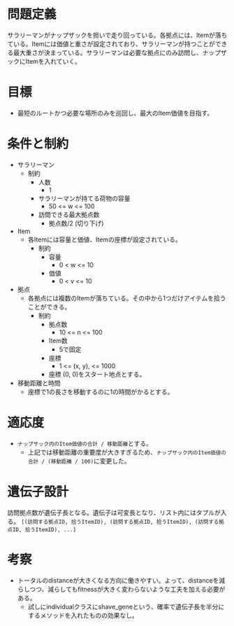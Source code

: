 # 問題定義
サラリーマンがナップザックを担いで走り回っている。各拠点には、Itemが落ちている。Itemには価値と重さが設定されており、サラリーマンが持つことができる最大重さが決まっている。サラリーマンは必要な拠点にのみ訪問し、ナップザックにItemを入れていく。

# 目標
- 最短のルートかつ必要な場所のみを巡回し、最大のItem価値を目指す。

# 条件と制約
- サラリーマン
  - 制約
    - 人数
      - 1    
    - サラリーマンが持てる荷物の容量
      - 50 <= w <= 100
    - 訪問できる最大拠点数
      - 拠点数/2 (切り下げ)
- Item
  - 各Itemには容量と価値、Itemの座標が設定されている。
    - 制約
      - 容量
        - 0 < w <= 10
      - 価値
        - 0 < v <= 10
- 拠点
  - 各拠点には複数のItemが落ちている。その中から1つだけアイテムを拾うことができる。
    - 制約
      - 拠点数
        - 10 <= n <= 100
      - Item数
        - 5で固定
      - 座標
        - 1 <= (x, y), <= 1000
      - 座標 (0, 0)をスタート地点とする。
- 移動距離と時間
  - 座標で1の長さを移動するのに1の時間がかるとする。

# 適応度
- `ナップサック内のItem価値の合計 / 移動距離`とする。
  - 上記では移動距離の重要度が大きすぎるため、`ナップサック内のItem価値の合計 / (移動距離 / 100)`に変更した。

# 遺伝子設計
訪問拠点数が遺伝子長となる。遺伝子は可変長となり、リスト内にはタプルが入る。
`[(訪問する拠点ID, 拾うItemID), (訪問する拠点ID, 拾うItemID), (訪問する拠点ID, 拾うItemID), ...]`

# 考察
- トータルのdistanceが大きくなる方向に働きやすい。よって、distanceを減らしつつ、減らしてもfitnessが大きく変わらないような工夫を加える必要がある。
  - 試しにindividualクラスにshave_geneという、確率で遺伝子長を半分にするメソッドを入れたものの効果なし。

